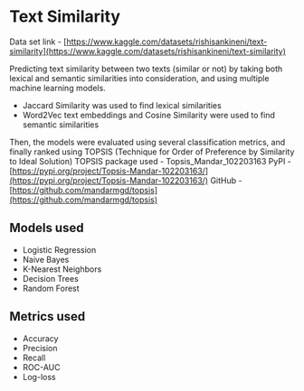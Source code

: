 # Text Similarity 

Data set link - [https://www.kaggle.com/datasets/rishisankineni/text-similarity](https://www.kaggle.com/datasets/rishisankineni/text-similarity)

Predicting text similarity between two texts (similar or not) by taking both lexical and semantic similarities into consideration, and using multiple machine learning models. 
- Jaccard Similarity was used to find lexical similarities
- Word2Vec text embeddings and Cosine Similarity were used to find semantic similarities 

Then, the models were evaluated using several classification metrics, and finally ranked using TOPSIS (Technique for Order of Preference by Similarity to Ideal Solution)
TOPSIS package used - Topsis_Mandar_102203163 
PyPI - [https://pypi.org/project/Topsis-Mandar-102203163/](https://pypi.org/project/Topsis-Mandar-102203163/)
GitHub - [https://github.com/mandarmgd/topsis](https://github.com/mandarmgd/topsis)

## Models used 

- Logistic Regression
- Naive Bayes
- K-Nearest Neighbors
- Decision Trees
- Random Forest

## Metrics used 

- Accuracy
- Precision
- Recall
- ROC-AUC 
- Log-loss 
